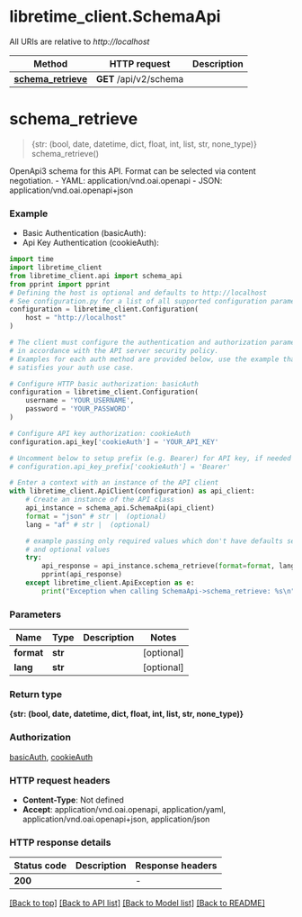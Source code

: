 # libretime_client.SchemaApi

All URIs are relative to *http://localhost*

Method | HTTP request | Description
------------- | ------------- | -------------
[**schema_retrieve**](SchemaApi.md#schema_retrieve) | **GET** /api/v2/schema | 


# **schema_retrieve**
> {str: (bool, date, datetime, dict, float, int, list, str, none_type)} schema_retrieve()



OpenApi3 schema for this API. Format can be selected via content negotiation.  - YAML: application/vnd.oai.openapi - JSON: application/vnd.oai.openapi+json

### Example

* Basic Authentication (basicAuth):
* Api Key Authentication (cookieAuth):

```python
import time
import libretime_client
from libretime_client.api import schema_api
from pprint import pprint
# Defining the host is optional and defaults to http://localhost
# See configuration.py for a list of all supported configuration parameters.
configuration = libretime_client.Configuration(
    host = "http://localhost"
)

# The client must configure the authentication and authorization parameters
# in accordance with the API server security policy.
# Examples for each auth method are provided below, use the example that
# satisfies your auth use case.

# Configure HTTP basic authorization: basicAuth
configuration = libretime_client.Configuration(
    username = 'YOUR_USERNAME',
    password = 'YOUR_PASSWORD'
)

# Configure API key authorization: cookieAuth
configuration.api_key['cookieAuth'] = 'YOUR_API_KEY'

# Uncomment below to setup prefix (e.g. Bearer) for API key, if needed
# configuration.api_key_prefix['cookieAuth'] = 'Bearer'

# Enter a context with an instance of the API client
with libretime_client.ApiClient(configuration) as api_client:
    # Create an instance of the API class
    api_instance = schema_api.SchemaApi(api_client)
    format = "json" # str |  (optional)
    lang = "af" # str |  (optional)

    # example passing only required values which don't have defaults set
    # and optional values
    try:
        api_response = api_instance.schema_retrieve(format=format, lang=lang)
        pprint(api_response)
    except libretime_client.ApiException as e:
        print("Exception when calling SchemaApi->schema_retrieve: %s\n" % e)
```


### Parameters

Name | Type | Description  | Notes
------------- | ------------- | ------------- | -------------
 **format** | **str**|  | [optional]
 **lang** | **str**|  | [optional]

### Return type

**{str: (bool, date, datetime, dict, float, int, list, str, none_type)}**

### Authorization

[basicAuth](../README.md#basicAuth), [cookieAuth](../README.md#cookieAuth)

### HTTP request headers

 - **Content-Type**: Not defined
 - **Accept**: application/vnd.oai.openapi, application/yaml, application/vnd.oai.openapi+json, application/json


### HTTP response details

| Status code | Description | Response headers |
|-------------|-------------|------------------|
**200** |  |  -  |

[[Back to top]](#) [[Back to API list]](../README.md#documentation-for-api-endpoints) [[Back to Model list]](../README.md#documentation-for-models) [[Back to README]](../README.md)

